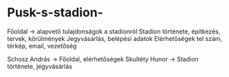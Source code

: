 # Pusk-s-stadion-


Főoldal -> alapvető tulajdonságok a stadionról
Stadion története, építkezés, tervek, körülmények
Jegyvásárlás, belépési adatok 
Elérhetőségek tel szám, térkép, email, vezetőség

Schosz András -> Főoldal, elérhetőségek
Skultéty Hunor -> Stadion története, jegyvásárlás
